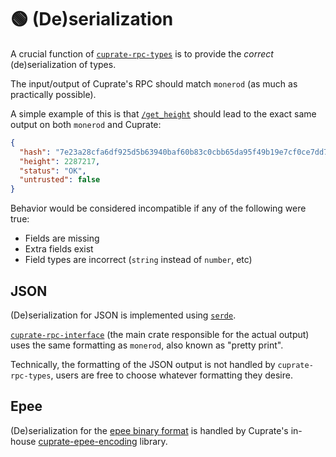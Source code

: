# 🟢 (De)serialization
A crucial function of [`cuprate-rpc-types`](https://doc.cuprate.org/cuprate_rpc_types)
is to provide the _correct_ (de)serialization of types.

The input/output of Cuprate's RPC should match `monerod` (as much as practically possible).

A simple example of this is that [`/get_height`](https://www.getmonero.org/resources/developer-guides/daemon-rpc.html#get_height)
should lead to the exact same output on both `monerod` and Cuprate:
```json
{
  "hash": "7e23a28cfa6df925d5b63940baf60b83c0cbb65da95f49b19e7cf0ce7dd709ce",
  "height": 2287217,
  "status": "OK",
  "untrusted": false
}
```
Behavior would be considered incompatible if any of the following were true:
- Fields are missing
- Extra fields exist
- Field types are incorrect (`string` instead of `number`, etc)

## JSON
(De)serialization for JSON is implemented using [`serde`](https://docs.rs/serde).

[`cuprate-rpc-interface`](https://doc.cuprate.org/cuprate_rpc_interface) (the main crate responsible
for the actual output) uses the same formatting as `monerod`, also known as "pretty print".

Technically, the formatting of the JSON output is not handled by `cuprate-rpc-types`, users are free to choose whatever formatting they desire.

## Epee
(De)serialization for the [epee binary format](../../formats-protocols-types/epee.md) is
handled by Cuprate's in-house [cuprate-epee-encoding](https://doc.cuprate.org/cuprate_epee_encoding) library.